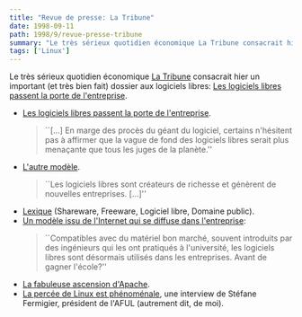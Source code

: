 ```yaml
---
title: "Revue de presse: La Tribune"
date: 1998-09-11
path: 1998/9/revue-presse-tribune
summary: "Le très sérieux quotidien économique La Tribune consacrait hier un important (et très bien fait) dossier aux logiciels libres: Les logiciels libres passent la porte de l'entreprise."
tags: ['Linux']
---
```


<P>
Le très sérieux quotidien économique
<A HREF="http://www.latribune.fr/">La Tribune</A> consacrait hier
un important (et très bien fait) dossier aux logiciels libres:
<A HREF="http://www.latribune.fr/multimedia/tribmulti/MULTIMED.HTM">Les logiciels libres passent la porte de l'entreprise</A>.
</P>

<UL>

<LI><A HREF="http://www.latribune.fr/multimedia/tribmulti/articles/1009-102.HTM">Les logiciels libres passent la porte de l'entreprise</A>.
<BLOCKQUOTE>
``[...] En marge des procès du géant du logiciel, certains n'hésitent pas à
affirmer que la vague de fond des logiciels libres serait plus menaçante
que tous les juges de la planète.''
</BLOCKQUOTE>
<LI><A HREF="http://www.latribune.fr/multimedia/tribmulti/articles/1009-103.HTM">L'autre modèle</A>.
<BLOCKQUOTE>
``Les logiciels libres sont créateurs de richesse et génèrent de nouvelles
entreprises. [...]''
</BLOCKQUOTE>
<LI><A HREF="http://www.latribune.fr/multimedia/tribmulti/articles/1009-104.HTM">Lexique</A> (Shareware, Freeware, Logiciel libre, Domaine public).
<LI><A HREF="http://www.latribune.fr/multimedia/tribmulti/articles/1009-105.HTM">Un modèle issu de l'Internet qui se diffuse dans l'entreprise</A>:
<BLOCKQUOTE>
``Compatibles avec du matériel bon marché, souvent introduits par des
ingénieurs qui les ont pratiqués à l'université, les logiciels libres
sont désormais utilisés dans les entreprises. Avant de gagner l'école?''
</BLOCKQUOTE>
<LI><A HREF="http://www.latribune.fr/multimedia/tribmulti/articles/1009-106.HTM">La fabuleuse ascension d'Apache</A>.
<LI><A HREF="http://www.latribune.fr/multimedia/tribmulti/articles/1009-110.HTM">La percée de Linux est phénoménale</A>, une interview de Stéfane Fermigier,
président de l'AFUL (autrement dit, de moi).
</UL>


